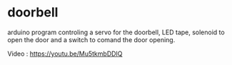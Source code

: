 # doorbell
arduino program controling a servo for the doorbell, LED tape, solenoid to open the door and a switch to comand the door opening.

Video : https://youtu.be/Mu5tkmbDDIQ
